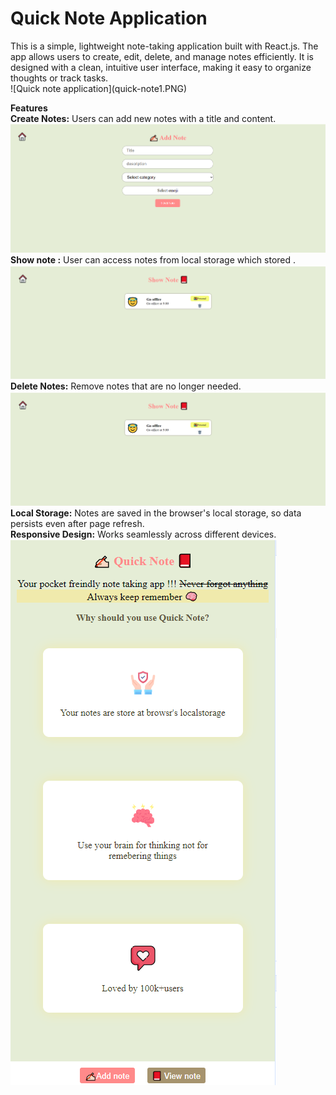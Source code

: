 <h1>Quick Note Application</h1>
This is a simple, lightweight note-taking application built with React.js. The app allows users to create, edit, delete, and manage notes efficiently. It is designed with a clean, intuitive user interface, making it easy to organize thoughts or track tasks.<br>
![Quick note application](quick-note1.PNG)

**Features**<br>
**Create Notes:** Users can add new notes with a title and content.
![Add note](quicknote2.PNG)
**Show note :** User can access notes from local storage which  stored .
![Add note](quick-note3.PNG)
**Delete Notes:** Remove notes that are no longer needed.
![Add note](quick-note3.PNG)
**Local Storage:** Notes are saved in the browser's local storage, so data persists even after page refresh.
<br>
**Responsive Design:** Works seamlessly across different devices.
![Add note](quick-note4.PNG)

